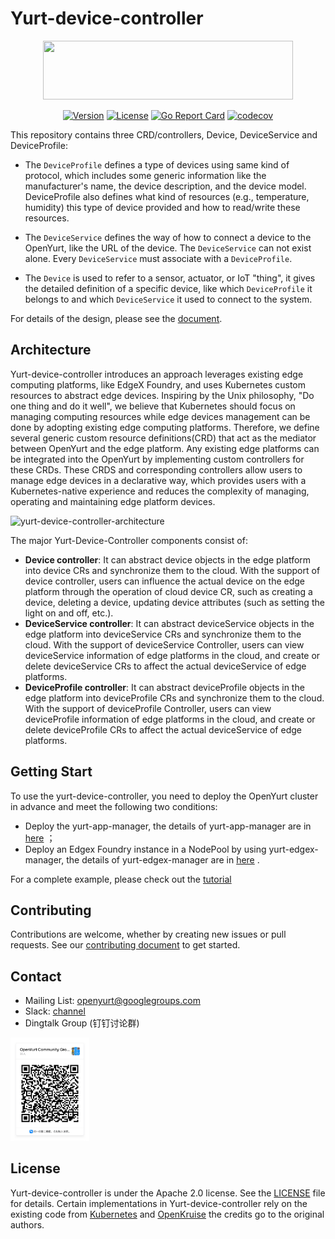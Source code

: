 # Yurt-device-controller

<div align="center">

<img src="https://github.com/openyurtio/openyurt/blob/master/docs/img/OpenYurt.png" width="400" height="94"><br/>

[![Version](https://img.shields.io/badge/YurtDeviceController-v0.2.0-orange)]()
[![License](https://img.shields.io/badge/license-Apache%202-4EB1BA.svg)](https://www.apache.org/licenses/LICENSE-2.0.html)
[![Go Report Card](https://goreportcard.com/badge/github.com/openyurtio/device-controller)](https://goreportcard.com/report/github.com/openyurtio/device-controller)
[![codecov](https://codecov.io/gh/openyurtio/yurt-device-controller/branch/main/graph/badge.svg)](https://codecov.io/gh/openyurtio/yurt-device-controller)
</div>

This repository contains three CRD/controllers, Device, DeviceService and DeviceProfile:

- The `DeviceProfile` defines a type of devices using same kind of protocol, which includes some generic information like the manufacturer's name, the device description, and the device model. DeviceProfile also defines what kind of resources (e.g., temperature, humidity) this type of device provided and how to read/write these resources.

- The `DeviceService` defines the way of how to connect a device to the OpenYurt, like the URL of the device. The `DeviceService` can not exist alone. Every `DeviceService` must associate with a `DeviceProfile`.

- The `Device` is used to refer to a sensor, actuator, or IoT "thing", it gives the detailed definition of a specific device, like which `DeviceProfile` it belongs to and which `DeviceService` it used to connect to the system.

For details of the design, please see the [document](https://github.com/openyurtio/openyurt/blob/master/docs/proposals/20210310-edge-device-management.md).

## Architecture

Yurt-device-controller introduces an approach leverages existing edge computing platforms, like EdgeX Foundry, and uses Kubernetes custom resources to abstract edge devices.
Inspiring by the Unix philosophy, "Do one thing and do it well", we believe that Kubernetes should focus on managing computing resources while edge devices management can be done by adopting existing edge computing platforms.
Therefore, we define several generic custom resource definitions(CRD) that act as the mediator between OpenYurt and the edge platform.
Any existing edge platforms can be integrated into the OpenYurt by implementing custom controllers for these CRDs. These CRDS and corresponding controllers allow users to manage edge devices in a declarative way, which provides users with a Kubernetes-native experience and reduces the complexity of managing, operating and maintaining edge platform devices.

![yurt-device-controller-architecture](docs/img/yurt-device-controller-architecture.png)

The major Yurt-Device-Controller components consist of:

- **Device controller**: It can abstract device objects in the edge platform into device CRs and synchronize them to the cloud. With the support of device controller, users can influence the actual device on the edge platform through the operation of cloud device CR, such as creating a device, deleting a device, updating device attributes (such as setting the light on and off, etc.).
- **DeviceService controller**: It can abstract deviceService objects in the edge platform into deviceService CRs and synchronize them to the cloud. With the support of deviceService Controller, users can view deviceService information of edge platforms in the cloud, and create or delete deviceService CRs to affect the actual deviceService of edge platforms.
- **DeviceProfile controller**: It can abstract deviceProfile objects in the edge platform into deviceProfile CRs and synchronize them to the cloud. With the support of deviceProfile Controller, users can view deviceProfile information of edge platforms in the cloud, and create or delete deviceProfile CRs to affect the actual deviceService of edge platforms.

## Getting Start

To use the yurt-device-controller, you need to deploy the OpenYurt cluster in advance and meet the following two conditions:

- Deploy the yurt-app-manager, the details of yurt-app-manager are in [here](https://github.com/openyurtio/yurt-app-manager) ；
- Deploy an Edgex Foundry instance in a NodePool by using yurt-edgex-manager, the details of yurt-edgex-manager are in [here](https://github.com/openyurtio/yurt-edgex-manager) .

For a complete example, please check out the [tutorial](docs/yurt-device-controller-tutorial-v2.md)

## Contributing

Contributions are welcome, whether by creating new issues or pull requests. See our [contributing document](https://github.com/openyurtio/openyurt/blob/master/CONTRIBUTING.md) to get started.

## Contact

- Mailing List: openyurt@googlegroups.com
- Slack: [channel](https://join.slack.com/t/openyurt/shared_invite/zt-iw2lvjzm-MxLcBHWm01y1t2fiTD15Gw)
- Dingtalk Group (钉钉讨论群)

<div align="left">
    <img src="https://github.com/openyurtio/openyurt/blob/master/docs/img/ding.jpg" width=25% title="dingtalk">
</div>

## License

Yurt-device-controller is under the Apache 2.0 license. See the [LICENSE](LICENSE) file for details. Certain implementations in Yurt-device-controller rely on the existing code from [Kubernetes](https://github.com/kubernetes/kubernetes) and [OpenKruise](https://github.com/openkruise/kruise) the credits go to the original authors.